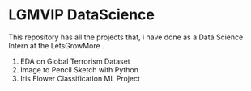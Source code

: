 # LGMVIP DataScience
This repository has all the projects that, i have done as a Data Science Intern at the LetsGrowMore . 

1. EDA on Global Terrorism Dataset
2. Image to Pencil Sketch with Python
3. Iris Flower Classification ML Project

